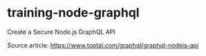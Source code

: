 # training-node-graphql
Create a Secure Node.js GraphQL API

Source article: https://www.toptal.com/graphql/graphql-nodejs-api